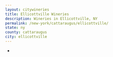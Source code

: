 ```yaml
---
layout: citywineries
title: Ellicottville Wineries
description: Wineries in Ellicottville, NY
permalink: /new-york/cattaraugus/ellicottville/
state: ny
county: cattaraugus
city: ellicottville
---
```

-
